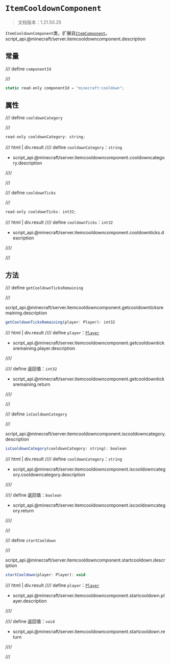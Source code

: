 # `ItemCooldownComponent`

> 文档版本：1.21.50.25

`ItemCooldownComponent`类，扩展自[`ItemComponent`](./itemcomponent.md)。script_api.@minecraft/server.itemcooldowncomponent.description

## 常量

/// define
`componentId`


///

```js
static read-only componentId = "minecraft:cooldown";
```


## 属性

/// define
`cooldownCategory`


///

```js
read-only cooldownCategory: string;
```

/// html | div.result
//// define
`cooldownCategory`：`string`

- script_api.@minecraft/server.itemcooldowncomponent.cooldowncategory.description


////

///


/// define
`cooldownTicks`


///

```js
read-only cooldownTicks: int32;
```

/// html | div.result
//// define
`cooldownTicks`：`int32`

- script_api.@minecraft/server.itemcooldowncomponent.cooldownticks.description


////

///


## 方法

/// define
`getCooldownTicksRemaining`


///

script_api.@minecraft/server.itemcooldowncomponent.getcooldownticksremaining.description

```js
getCooldownTicksRemaining(player: Player): int32
```

/// html | div.result
//// define
`player`：[`Player`](./player.md)

- script_api.@minecraft/server.itemcooldowncomponent.getcooldownticksremaining.player.description


////

//// define
返回值：`int32`

- script_api.@minecraft/server.itemcooldowncomponent.getcooldownticksremaining.return


////

///


/// define
`isCooldownCategory`


///

script_api.@minecraft/server.itemcooldowncomponent.iscooldowncategory.description

```js
isCooldownCategory(cooldownCategory: string): boolean
```

/// html | div.result
//// define
`cooldownCategory`：`string`

- script_api.@minecraft/server.itemcooldowncomponent.iscooldowncategory.cooldowncategory.description


////

//// define
返回值：`boolean`

- script_api.@minecraft/server.itemcooldowncomponent.iscooldowncategory.return


////

///


/// define
`startCooldown`


///

script_api.@minecraft/server.itemcooldowncomponent.startcooldown.description

```js
startCooldown(player: Player): void
```

/// html | div.result
//// define
`player`：[`Player`](./player.md)

- script_api.@minecraft/server.itemcooldowncomponent.startcooldown.player.description


////

//// define
返回值：`void`

- script_api.@minecraft/server.itemcooldowncomponent.startcooldown.return


////

///

